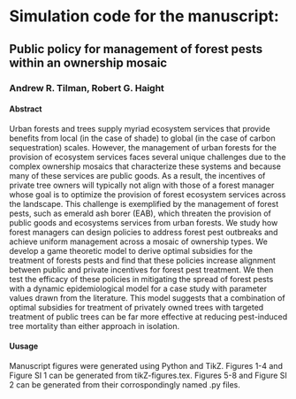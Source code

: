 # Simulation code for the manuscript:
## Public policy for management of forest pests within an ownership mosaic
### Andrew R. Tilman, Robert G. Haight
#### Abstract
Urban forests and trees supply myriad ecosystem services that provide benefits from local (in the case of shade) to global (in the case of carbon sequestration) scales. However, the management of urban forests for the provision of ecosystem services faces several unique challenges due to the complex ownership mosaics that characterize these systems and because many of these services are public goods. As a result, the incentives of private tree owners will typically not align with those of a forest manager whose goal is to optimize the provision of forest ecosystem services across the landscape. This challenge is exemplified by the management of forest pests, such as emerald ash borer (EAB), which threaten the provision of public goods and ecosystems services from urban forests. We study how forest managers can design policies to address forest pest outbreaks and achieve uniform management across a mosaic of ownership types. We develop a game theoretic model to derive optimal subsidies for the treatment of forests pests and find that these policies increase alignment between public and private incentives for forest pest treatment. We then test the efficacy of these policies in mitigating the spread of forest pests with a dynamic epidemiological model for a case study with parameter values drawn from the literature. This model suggests that a combination of optimal subsidies for treatment of privately owned trees with targeted treatment of public trees can be far more effective at reducing pest-induced tree mortality than either approach in isolation. 
#### Uusage
Manuscript figures were generated using Python and TikZ. Figures 1-4 and Figure SI 1 can be generated from tikZ-figures.tex. Figures 5-8 and Figure SI 2 can be generated from their corrospondingly named .py files.  
